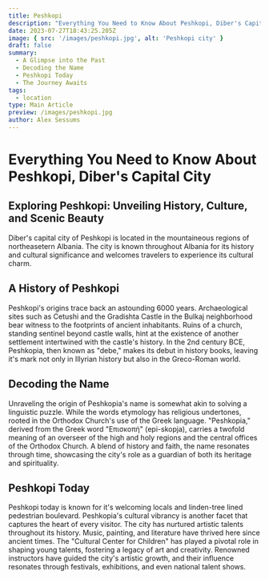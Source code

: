```yaml
---
title: Peshkopi
description: "Everything You Need to Know About Peshkopi, Diber's Capital City"
date: 2023-07-27T18:43:25.205Z
image: { src: '/images/peshkopi.jpg', alt: 'Peshkopi city' }
draft: false
summary:
  - A Glimpse into the Past
  - Decoding the Name
  - Peshkopi Today
  - The Journey Awaits
tags:
  - location
type: Main Article
preview: /images/peshkopi.jpg
author: Alex Sessums
---
```


# Everything You Need to Know About Peshkopi, Diber's Capital City

## Exploring Peshkopi: Unveiling History, Culture, and Scenic Beauty

Diber's capital city of Peshkopi is located in the mountaineous regions of northeasetern Albania. The city is known throughout Albania for its history and cultural significance and welcomes travelers to experience its cultural charm.

## A History of Peshkopi

Peshkopi's origins trace back an astounding 6000 years. Archaeological sites such as Cetushi and the Gradishta Castle in the Bulkaj neighborhood bear witness to the footprints of ancient inhabitants. Ruins of a church, standing sentinel beyond castle walls, hint at the existence of another settlement intertwined with the castle's history. In the 2nd century BCE, Peshkopia, then known as "debe," makes its debut in history books, leaving it's mark not only in Illyrian history but also in the Greco-Roman world.

## Decoding the Name

Unraveling the origin of Peshkopia's name is somewhat akin to solving a linguistic puzzle. While the words etymology has religious undertones, rooted in the Orthodox Church's use of the Greek language. "Peshkopia," derived from the Greek word "Επισκοπή" (epi-skopja), carries a twofold meaning of an overseer of the high and holy regions and the central offices of the Orthodox Church. A blend of history and faith, the name resonates through time, showcasing the city's role as a guardian of both its heritage and spirituality.

## Peshkopi Today

Peshkopi today is known for it's welcoming locals and linden-tree lined pedestrian boulevard. Peshkopia's cultural vibrancy is another facet that captures the heart of every visitor. The city has nurtured artistic talents throughout its history. Music, painting, and literature have thrived here since ancient times. The "Cultural Center for Children" has played a pivotal role in shaping young talents, fostering a legacy of art and creativity. Renowned instructors have guided the city's artistic growth, and their influence resonates through festivals, exhibitions, and even national talent shows.


